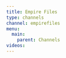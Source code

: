 ```yaml
---
title: Empire Files
type: channels
channel: empirefiles
menu:
  main:
    parent: Channels
videos:
---
```

